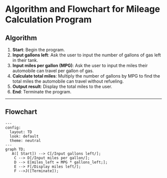 
# Algorithm and Flowchart for Mileage Calculation Program

## Algorithm

1. **Start**: Begin the program.
2. **Input gallons left**: Ask the user to input the number of gallons of gas left in their tank.
3. **Input miles per gallon (MPG)**: Ask the user to input the miles their automobile can travel per gallon of gas.
4. **Calculate total miles**: Multiply the number of gallons by MPG to find the total miles the automobile can travel without refueling.
5. **Output result**: Display the total miles to the user.
6. **End**: Terminate the program.

---

## Flowchart
```mermaid
---
config:
  layout: TD
  look: default
  theme: neutral
---
graph TD;
   A([ Start]) --> C[/Input gallons left/];
    C --> D[/Input miles per gallon/];
    D --> E[miles_left = MPG * gallons_left;];
    E --> F[/Display miles left/];
    F -->J([Terminate]);
